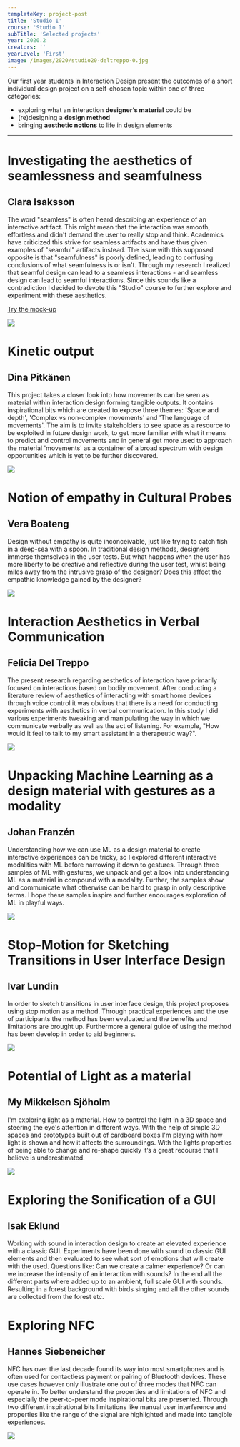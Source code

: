 ```yaml
---
templateKey: project-post
title: 'Studio I'
course: 'Studio I'
subTitle: 'Selected projects'
year: 2020.2
creators: ''
yearLevel: 'First'
image: /images/2020/studio20-deltreppo-0.jpg
---
```


Our first year students in Interaction Design present the outcomes of a short individual design project on a self-chosen topic within one of three categories:

 - exploring what an interaction **designer’s material** could be
 - (re)designing a **design method**
 - bringing **aesthetic notions** to life in design elements

---

<div className="narrow section">

# Investigating the aesthetics of seamlessness and seamfulness
## Clara Isaksson

The word "seamless" is often heard describing an experience of an interactive artifact. This might mean that the interaction was smooth, effortless and didn't demand the user to really stop and think. Academics have criticized this strive for seamless artifacts and have thus given examples of "seamful" artifacts instead. The issue with this supposed opposite is that "seamfulness" is poorly defined, leading to confusing conclusions of what seamfulness is or isn't. Through my research I realized that seamful design can lead to a seamless interactions - and seamless design can lead to seamful interactions. Since this sounds like a contradiction I decided to devote this "Studio" course to further explore and experiment with these aesthetics.

[Try the mock-up](https://xd.adobe.com/view/4c394878-71b3-466f-7489-aae35e3e6e36-3a08/)


![](/images/2020/studio20-isaksson-0.png)
</div>

<div className="narrow section">

# Kinetic output
## Dina Pitkänen

This project takes a closer look into how movements can be seen as material within interaction design forming tangible outputs. It contains inspirational bits which are created to expose three themes: 'Space and depth', 'Complex vs non-complex movements' and 'The language of movements'. The aim is to invite stakeholders to see space as a resource to be exploited in future design work, to get more familiar with what it means to predict and control movements and in general get more used to approach the material 'movements' as a container of a broad spectrum with design opportunities which is yet to be further discovered.

![](/images/2020/studio20-pitkanen-0.jpg)
</div>

<div className="narrow section">

# Notion of empathy in Cultural Probes
## Vera Boateng

Design without empathy is quite inconceivable, just like trying to catch fish in a deep-sea with a spoon. In traditional design methods, designers immerse themselves in the user tests. But what happens when the user has more liberty to be creative and reflective during the user test, whilst being miles away from the intrusive grasp of the designer? Does this affect the empathic knowledge gained by the designer?

![](/images/2020/studio20-boateng-0.jpg)

</div>

<div className="narrow section">

# Interaction Aesthetics in Verbal Communication
## Felicia Del Treppo

The present research regarding aesthetics of interaction have primarily focused on interactions based on bodily movement. After conducting a literature review of aesthetics of interacting with smart home devices through voice control it was obvious that there is a need for conducting experiments with aesthetics in verbal communication. In this study I did various experiments tweaking and manipulating the way in which we communicate verbally as well as the act of listening. For example, "How would it feel to talk to my smart assistant in a therapeutic way?".

![](/images/2020/studio20-deltreppo-0.jpg)

</div>

<div className="narrow section">

# Unpacking Machine Learning as a design material with gestures as a modality
## Johan Franzén

Understanding how we can use ML as a design material to create interactive experiences can be tricky, so I explored different interactive modalities with ML before narrowing it down to gestures. Through three samples of ML with gestures, we unpack and get a look into understanding ML as a material in compound with a modality. Further, the samples show and communicate what otherwise can be hard to grasp in only descriptive terms. I hope these samples inspire and further encourages exploration of ML in playful ways.

![](/images/2020/studio20-franzen-0.jpg)
</div>

<div className="narrow section">

# Stop-Motion for Sketching Transitions in User Interface Design
## Ivar Lundin

In order to sketch transitions in user interface design, this project proposes using stop motion as a method. Through practical experiences and the use of participants the method has been evaluated and the benefits and limitations are brought up. Furthermore a general guide of using the method has been develop in order to aid beginners.

![](/images/2020/studio20-lundin-0.jpg)
</div>

<div className="narrow section">

# Potential of Light as a material
## My Mikkelsen Sjöholm

I'm exploring light as a material. How to control the light in a 3D space and steering the eye's attention in different ways. With the help of simple 3D spaces and prototypes built out of cardboard boxes I'm playing with how light is shown and how it affects the surroundings. With the lights properties of being able to change and re-shape quickly it’s a great recourse that I believe is underestimated. 

![](/images/2020/studio20-mikkelsensjoholm-0.png)
</div>

<div className="narrow section">

# Exploring the Sonification of a GUI
## Isak Eklund

Working with sound in interaction design to create an elevated experience with a classic GUI. Experiments have been done with sound to classic GUI elements and then evaluated to see what sort of emotions that will create with the used. Questions like: Can we create a calmer experience? Or can we increase the intensity of an interaction with sounds? In the end all the different parts where added up to an ambient, full scale GUI with sounds. Resulting in a forest background with birds singing and all the other sounds are collected from the forest etc.

<MauVideo id="0_vgoye0eu" />

</div>

<div className="narrow section">

# Exploring NFC
## Hannes Siebeneicher

NFC has over the last decade found its way into most smartphones and is often used for contactless payment or pairing of Bluetooth devices. These use cases however only illustrate one out of three modes that NFC can operate in. To better understand the properties and limitations of NFC and especially the peer-to-peer mode inspirational bits are presented. Through two different inspirational bits limitations like manual user interference and properties like the range of the signal are highlighted and made into tangible experiences.

![](/images/2020/studio20-siebeneicher-0.jpg)
</div>